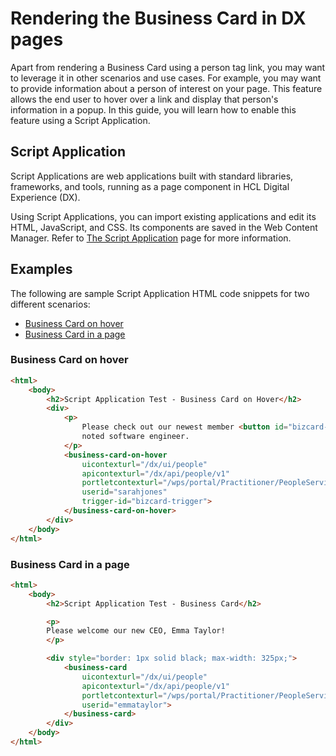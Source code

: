 # Rendering the Business Card in DX pages

Apart from rendering a Business Card using a person tag link, you may want to leverage it in other scenarios and use cases. For example, you may want to provide information about a person of interest on your page. This feature allows the end user to hover over a link and display that person's information in a popup. In this guide, you will learn how to enable this feature using a Script Application.

## Script Application

Script Applications are web applications built with standard libraries, frameworks, and tools, running as a page component in HCL Digital Experience (DX).

Using Script Applications, you can import existing applications and edit its HTML, JavaScript, and CSS. Its components are saved in the Web Content Manager. Refer to [The Script Application](https://help.hcl-software.com/digital-experience/8.5/script-portlet/script_portlet.html) page for more information.

## Examples

The following are sample Script Application HTML code snippets for two different scenarios:

- [Business Card on hover](#business-card-on-hover)
- [Business Card in a page](#business-card-in-a-page)

### Business Card on hover

```html
<html>
    <body>
        <h2>Script Application Test - Business Card on Hover</h2>
        <div>
            <p>
                Please check out our newest member <button id="bizcard-trigger" class="bizcard-trigger">Sarah Jones</button>, a
                noted software engineer.
            </p>
            <business-card-on-hover
                uicontexturl="/dx/ui/people"
                apicontexturl="/dx/api/people/v1"
                portletcontexturl="/wps/portal/Practitioner/PeopleService"
                userid="sarahjones"
                trigger-id="bizcard-trigger">
            </business-card-on-hover>
        </div>
    </body>
</html>
```

### Business Card in a page

```html
<html>
    <body>
        <h2>Script Application Test - Business Card</h2>

        <p>
        Please welcome our new CEO, Emma Taylor!
        </p>

        <div style="border: 1px solid black; max-width: 325px;">
            <business-card
                uicontexturl="/dx/ui/people"
                apicontexturl="/dx/api/people/v1"
                portletcontexturl="/wps/portal/Practitioner/PeopleService"
                userid="emmataylor">
            </business-card>
        </div>
    </body>
</html>
```
